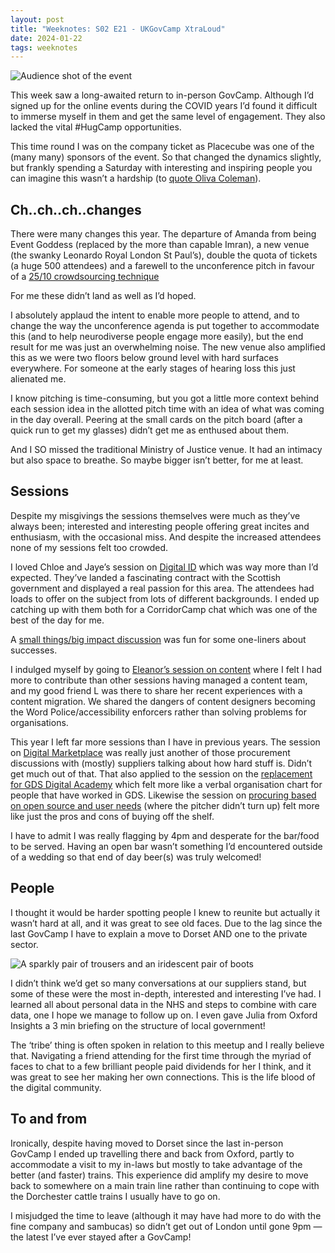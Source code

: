 ```yaml
---
layout: post
title: "Weeknotes: S02 E21 - UKGovCamp XtraLoud"
date: 2024-01-22
tags: weeknotes
---
```

![Audience shot of the event](https://miro.medium.com/v2/resize:fit:4800/format:webp/1*caCjAQ7Cxp8qeAnjTSYEkg.png)

This week saw a long-awaited return to in-person GovCamp. Although I’d signed up for the online events during the COVID years I’d found it difficult to immerse myself in them and get the same level of engagement. They also lacked the vital #HugCamp opportunities.

This time round I was on the company ticket as Placecube was one of the (many many) sponsors of the event. So that changed the dynamics slightly, but frankly spending a Saturday with interesting and inspiring people you can imagine this wasn’t a hardship (to [quote Oliva Coleman](https://www.independent.co.uk/arts-entertainment/films/news/oscars-2019-olivia-colman-best-actress-speech-full-video-the-favourite-funny-lady-gaga-close-a8795296.html)).

## Ch..ch..ch..changes
There were many changes this year. The departure of Amanda from being Event Goddess (replaced by the more than capable Imran), a new venue (the swanky Leonardo Royal London St Paul’s), double the quota of tickets (a huge 500 attendees) and a farewell to the unconference pitch in favour of a [25/10 crowdsourcing technique](https://www.liberatingstructures.com/12-2510-crowd-sourcing/)

For me these didn’t land as well as I’d hoped.

I absolutely applaud the intent to enable more people to attend, and to change the way the unconference agenda is put together to accommodate this (and to help neurodiverse people engage more easily), but the end result for me was just an overwhelming noise. The new venue also amplified this as we were two floors below ground level with hard surfaces everywhere. For someone at the early stages of hearing loss this just alienated me.

I know pitching is time-consuming, but you got a little more context behind each session idea in the allotted pitch time with an idea of what was coming in the day overall. Peering at the small cards on the pitch board (after a quick run to get my glasses) didn’t get me as enthused about them.

And I SO missed the traditional Ministry of Justice venue. It had an intimacy but also space to breathe. So maybe bigger isn’t better, for me at least.

## Sessions
Despite my misgivings the sessions themselves were much as they’ve always been; interested and interesting people offering great incites and enthusiasm, with the occasional miss. And despite the increased attendees none of my sessions felt too crowded.

I loved Chloe and Jaye’s session on [Digital ID](https://docs.google.com/document/d/10c5i_KBpHcVk74sZKgvf7J_MGq1U2v-1vjg_jxirRKA/edit?usp=drivesdk) which was way more than I’d expected. They’ve landed a fascinating contract with the Scottish government and displayed a real passion for this area. The attendees had loads to offer on the subject from lots of different backgrounds. I ended up catching up with them both for a CorridorCamp chat which was one of the best of the day for me.

A [small things/big impact discussion](https://docs.google.com/document/d/1XhDg1CbijSooCzUvoBNFAV9iValQy0x7-ru6koSovlE/edit?usp=drivesdk) was fun for some one-liners about successes.

I indulged myself by going to [Eleanor’s session on content](https://docs.google.com/document/d/1XGYAMSZiqakvkNye15YpaETVowzYp3q_N9eExgxVNP8/edit?usp=drivesdk) where I felt I had more to contribute than other sessions having managed a content team, and my good friend L was there to share her recent experiences with a content migration. We shared the dangers of content designers becoming the Word Police/accessibility enforcers rather than solving problems for organisations.

This year I left far more sessions than I have in previous years. The session on [Digital Marketplace](https://docs.google.com/document/d/15RR2nmi3m2xAhdBLEZQBD2OvELi3HkF6me51-qsRwrE/edit?usp=drivesdk) was really just another of those procurement discussions with (mostly) suppliers talking about how hard stuff is. Didn’t get much out of that. That also applied to the session on the [replacement for GDS Digital Academy](https://docs.google.com/document/d/1WAvflyibs6_1Bsraf8wnGi_2PKvtPMrvTKvLHYKKNM8/edit?usp=drivesdk) which felt more like a verbal organisation chart for people that have worked in GDS. Likewise the session on [procuring based on open source and user needs](https://docs.google.com/document/d/1ZFj1frZVEq9ih2KnHUA38LnZaWgCtfWYM-2KLMcsP-M/edit?usp=drivesdk) (where the pitcher didn’t turn up) felt more like just the pros and cons of buying off the shelf.

I have to admit I was really flagging by 4pm and desperate for the bar/food to be served. Having an open bar wasn’t something I’d encountered outside of a wedding so that end of day beer(s) was truly welcomed!

## People
I thought it would be harder spotting people I knew to reunite but actually it wasn’t hard at all, and it was great to see old faces. Due to the lag since the last GovCamp I have to explain a move to Dorset AND one to the private sector.

![A sparkly pair of trousers and an iridescent pair of boots](https://miro.medium.com/v2/resize:fit:1400/format:webp/1*I3w-2pnezwrA-qPRW-jD5w.png)

I didn’t think we’d get so many conversations at our suppliers stand, but some of these were the most in-depth, interested and interesting I’ve had. I learned all about personal data in the NHS and steps to combine with care data, one I hope we manage to follow up on. I even gave Julia from Oxford Insights a 3 min briefing on the structure of local government!

The ‘tribe’ thing is often spoken in relation to this meetup and I really believe that. Navigating a friend attending for the first time through the myriad of faces to chat to a few brilliant people paid dividends for her I think, and it was great to see her making her own connections. This is the life blood of the digital community.

## To and from
Ironically, despite having moved to Dorset since the last in-person GovCamp I ended up travelling there and back from Oxford, partly to accommodate a visit to my in-laws but mostly to take advantage of the better (and faster) trains. This experience did amplify my desire to move back to somewhere on a main train line rather than continuing to cope with the Dorchester cattle trains I usually have to go on.

I misjudged the time to leave (although it may have had more to do with the fine company and sambucas) so didn’t get out of London until gone 9pm — the latest I’ve ever stayed after a GovCamp!
